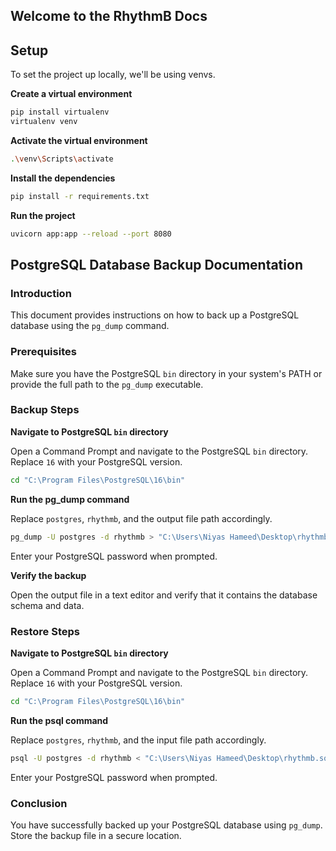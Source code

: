 ## Welcome to the RhythmB Docs

## Setup

To set the project up locally, we'll be using venvs.

**Create a virtual environment**

```bash
pip install virtualenv
virtualenv venv
```

**Activate the virtual environment**

```bash
.\venv\Scripts\activate
```

**Install the dependencies**

```bash
pip install -r requirements.txt
```

**Run the project**

```bash
uvicorn app:app --reload --port 8080
```


## PostgreSQL Database Backup Documentation

### Introduction
This document provides instructions on how to back up a PostgreSQL database using the `pg_dump` command.

### Prerequisites
Make sure you have the PostgreSQL `bin` directory in your system's PATH or provide the full path to the `pg_dump` executable.

### Backup Steps

**Navigate to PostgreSQL `bin` directory**

Open a Command Prompt and navigate to the PostgreSQL `bin` directory. Replace `16` with your PostgreSQL version.

```bash
cd "C:\Program Files\PostgreSQL\16\bin"
```

**Run the pg_dump command**

Replace `postgres`, `rhythmb`, and the output file path accordingly.

```bash
pg_dump -U postgres -d rhythmb > "C:\Users\Niyas Hameed\Desktop\rhythmb.sql"
```
Enter your PostgreSQL password when prompted.

**Verify the backup**

Open the output file in a text editor and verify that it contains the database schema and data.

### Restore Steps

**Navigate to PostgreSQL `bin` directory**

Open a Command Prompt and navigate to the PostgreSQL `bin` directory. Replace `16` with your PostgreSQL version.

```bash
cd "C:\Program Files\PostgreSQL\16\bin"
```

**Run the psql command**

Replace `postgres`, `rhythmb`, and the input file path accordingly.

```bash
psql -U postgres -d rhythmb < "C:\Users\Niyas Hameed\Desktop\rhythmb.sql"
```

Enter your PostgreSQL password when prompted.

### Conclusion
You have successfully backed up your PostgreSQL database using `pg_dump`. Store the backup file in a secure location.
